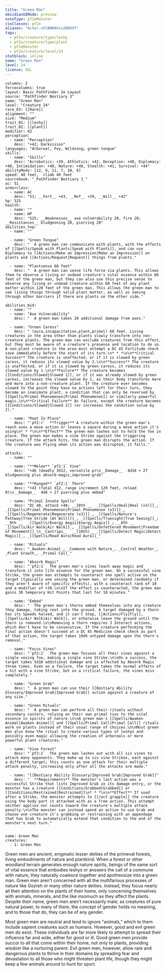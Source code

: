 ```yaml
---
title: "Green Man"
obsidianUIMode: preview
noteType: pf2eMonster
cssClasses: pf2e
aliases: "Actor.vhlBWHAhssZABUVY" 
tags:
  - pf2e/creature/type/leshy
  - pf2e/creature/type/plant
  - pf2eMonster
  - pf2e/creature/level/24
statblock: inline
name: "Green Man"
level: 24
license: OGL
---
```


```statblock
columns: 2
forcecolumns: true
layout: Basic Pathfinder 2e Layout
source: "Pathfinder Bestiary 3"
name: "Green Man"
level: "Creature 24"
rare_03: [[Rare]]
alignment: ""
size: "Medium"
trait_01: [[leshy]]
trait_02: [[plant]]
modifier: 42
perception:
  - name: "Perception"
    desc: "+42; Darkvision"
languages: "Arboreal, Fey, Wildsong; green tongue"
skills:
  - name: "Skills"
    desc: "Acrobatics: +39, Athletics: +42, Deception: +40, Diplomacy: +40, Intimidation: +40, Nature: +48, Stealth: +41, Survival: +44"
abilityMods: [12, 9, 11, 7, 10, 8]
speed: 40 feet,  climb 40 feet
sourcebook: "_Pathfinder Bestiary 3_"
ac: 51
armorclass:
  - name: AC
    desc: "51; __Fort__ +43, __Ref__ +39, __Will__ +42"
hp: 525
health:
  - name: ""
  - name: HP
    desc: "525; __Weaknesses__ axe vulnerability 20, fire 20; __Resistances__ bludgeoning 20, piercing 20"
abilities_top:
  - name: ""

  - name: "Green Tongue"
    desc: "  A green man can communicate with plants, with the effects of [[Spells/Speak with Plants|Speak with Plants]], and can use Diplomacy to [[Actions/Make an Impression|Make an Impression]] on plants and [[Actions/Request|Request]] things from plants."

  - name: "Plantsense 60 feet"
    desc: "  A green man can sense life force via plants. This allows them to observe a living or undead creature's vital essence within 60 feet of the green man, but they can also use this precise sense to observe any living or undead creature within 60 feet of any plant matter within 120 feet of the green man. This allows the green man to see living things through solid plant matter, as well as seeing through other barriers if there are plants on the other side."

abilities_mid:
  - name: ""
  - name: "Axe Vulnerability"
    desc: "  A green man takes 20 additional damage from axes."

  - name: "Green Caress"
    desc: " (aura,incapacitation,plant,primal) 60 feet. Living creatures in the area other than plants slowly transform into non-creature plants. The green man can exclude creatures from this effect, but they must be aware of a creature's presence and location to do so. A non-plant creature in the area must attempt a DC 45 Fortitude check save immediately before the start of its turn.\n* * *\n\n**Critical Success** The creature is unaffected, or if it is slowed by green caress, it reduces its slowed value by 2.\n\n**Success** The creature is unaffected, or if it is slowed by green caress, it reduces its slowed value by 1.\n\n**Failure** The creature becomes [[Conditions/Slowed|Slowed 1]], or if it was already slowed by green caress, increases the slowed value by 1, as their body transforms more and more into a non-creature plant. If the creature ever becomes slowed to the point they have no actions left for their turn, they become an inanimate plant, a condition that can only be reversed by [[Spells/Primal Phenomenon|Primal Phenomenon]] or similarly powerful magic.\n\n**Critical Failure** As failure, except the creature becomes [[Conditions/Slowed|Slowed 2]] (or increases the condition value by 2)."

  - name: "Root In Place"
    desc: "`pf2:r`  **Trigger** A creature within the green man's reach uses a move action or leaves a square during a move action it's using\n* * *\n\n**Effect** The green man lashes out to hold the foe in place. The green man makes a vine Strike against the triggering creature. If the attack hits, the green man disrupts the action. If the creature was Flying when its action was disrupted, it falls."

attacks:
  - name: ""

  - name: "**Melee** `pf2:1` Vine"
    desc: "+46 (deadly 3d12, versatile p)\n__Damage__  4d10 + 27 bludgeoning plus absorb-magic,improved-grab"

  - name: "**Ranged** `pf2:1` Thorn"
    desc: "+43 (fatal d12, range increment 120 feet, reload 0)\n__Damage__  4d8 + 27 piercing plus embed"

  - name: "Primal Innate Spells"
    desc: "DC 48, attack +40; __10th __  _[[Spells/Heal|Heal (x3)]]_, _[[Spells/Primal Phenomenon|Primal Phenomenon (x3)]]_, _[[Spells/Regenerate|Regenerate (x3)]]_, _[[Spells/Nature's Pathway|Tree Stride (At Will)]]_, _[[Spells/Truesight|True Seeing]]_; __9th __  _[[Spells/Energy Aegis|Energy Aegis]]_; __8th __  _[[Spells/Air Walk|Air Walk]]_, _[[Spells/Unfettered Movement|Freedom of Movement]]_\n__Cantrips__  __(10th)__ _[[Spells/Detect Magic|Detect Magic]]_, _[[Spells/Read Aura|Read Aura]]_"

  - name: "Rituals"
    desc: "_Awaken Animal_, _Commune with Nature_, _Control Weather_, _Plant Growth_, _Primal Call_"

  - name: "Absorb Magic"
    desc: "`pf2:1`  The green man's vines leach away magic and transform it into life essence for the green man. On a successful vine Strike, the green man attempts to counteract one spell active on the target (typically one vexing the green man, or determined randomly if they aren't aware of specific effects), with a counteract rank of 10 and a modifier of +38.\n\nIf the effect is counteracted, the green man gains 30 temporary Hit Points that last for 10 minutes."

  - name: "Embed"
    desc: "  The green man's thorns embed themselves into any creature they damage, taking root into the ground. A target damaged by a thorn has its Speeds halved, and it can't Step, [[Actions/Fly|Fly]], [[Spells/Air Walk|Air Walk]], or otherwise leave the ground until the thorn is removed.\n\nRemoving a thorn requires 3 Interact actions, which don't have to be consecutive. If the creature performing the final action doesn't succeed at a DC 45 Medicine check check as part of that action, the target takes 10d6 untyped damage upon the thorn's removal."

  - name: "Focus Vines"
    desc: "`pf2:2`  The green man focuses all their vines against a single vexing foe, making a single vine Strike.\n\nOn a success, the target takes 5d10 additional damage and is affected by Absorb Magic three times. Even on a failure, the target takes the normal effects of a hit with a vine Strike, but on a critical failure, the vines miss completely."

  - name: "Green Grab"
    desc: "  A green man can use their [[Bestiary Ability Glossary/Improved Grab|Improved Grab]] action against a creature of any size."

  - name: "Green Rituals"
    desc: "  A green man can perform all their rituals without secondary casters, relying on their own primal ties to the vital essence in spirits of nature.\n\nA green man's [[Spells/Awaken Animal|Awaken Animal]] and [[Spells/Primal Call|Primal Call]] rituals work on plants instead of their usual range of choices.\n\nMost green men also know the ritual to create various types of leshys and possibly even magic allowing the creation of arboreals or more powerful plant creatures."

  - name: "Vine Forest"
    desc: "`pf2:2`  The green man lashes out with all six vines to attack many opponents. They make up to six vine Strikes, each against a different target; this counts as one attack for their multiple attack penalty, increasing only after all the attacks are made."

  - name: "[[Bestiary Ability Glossary/Improved Grab|Improved Grab]]"
    desc: "  **Requirements** The monster's last action was a successful Strike that lists Improved Grab in its damage entry, or the monster has a creature [[Conditions/Grabbed|Grabbed]] or [[Conditions/Restrained|Restrained]]\n* * *\n\n**Effect** If used after a Strike, the monster attempts to [[/act grapple]] the creature using the body part it attacked with as a free action. This attempt neither applies nor counts toward the creature's multiple attack penalty.\n\nThe monster can instead spend an action to use Grab and choose one creature it's grabbing or restraining with an appendage that has Grab to automatically extend that condition to the end of the monster's next turn."
 
```

```encounter-table
name: Green Man
creatures:
  - 1: Green Man
```



Green men are ancient, enigmatic lesser deities of the primeval forests, living embodiments of nature and plantkind. When a forest or other woodland terrain generates enough nature spirits, beings of the same sort of vital essence that embodies leshys or answers the call of a commune with nature, they naturally coalesce together and apotheosize into a green man. Green men aren't concerned with all the multifarious processes of nature like Gozreh or many other nature deities. Instead, they focus nearly all their attention on the plants of their home, only concerning themselves with animals, minerals, and the like insomuch as they affect the plants. Despite their name, green men aren't necessarily male; as creatures of pure natural power, to many of them, the concept of gender holds no meaning, and to those that do, they can be of any gender.

Most green men are neutral and tend to ignore "animals," which to them include sapient creatures such as humans. However, good and evil green men do exist. These individuals are far more likely to attempt to spread their influence far and wide, either for good or ill. Good green men provide succor to all that come within their home, not only to plants, providing wisdom like a nurturing parent. Evil green men, however, allow rare and dangerous plants to thrive in their domains by spreading fear and devastation to all those who might threaten plant life, though they might keep a few animals around to hunt for sport.
